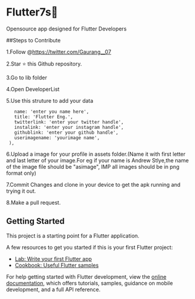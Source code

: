 # Flutter7s💙

Opensource app designed for Flutter Developers

##Steps to Contribute

1.Follow @https://twitter.com/Gaurang__07

2.Star ⭐ this Github repository.

3.Go to lib folder

4.Open DeveloperList

5.Use this struture to add your data

 ```Flutterdevelopers(
    name: 'enter you name here',
    title: 'Flutter Eng.',
    twitterlink: 'enter your twitter handle',
    instalink: 'enter your instagram handle',
    githublink: 'enter your github handle',
    userimagename: 'yourimage name',
  ),
  ```
  
6.Upload a image for your profile in assets folder.(Name it with first letter and last letter of your image.For eg if your name is Andrew Stlye,the name of the image     file should be "asimage", IMP all images should be in png format only)

7.Commit Changes and clone in your device to get the apk running and trying it out.

8.Make a pull request.



## Getting Started

This project is a starting point for a Flutter application.

A few resources to get you started if this is your first Flutter project:

- [Lab: Write your first Flutter app](https://docs.flutter.dev/get-started/codelab)
- [Cookbook: Useful Flutter samples](https://docs.flutter.dev/cookbook)

For help getting started with Flutter development, view the
[online documentation](https://docs.flutter.dev/), which offers tutorials,
samples, guidance on mobile development, and a full API reference.
